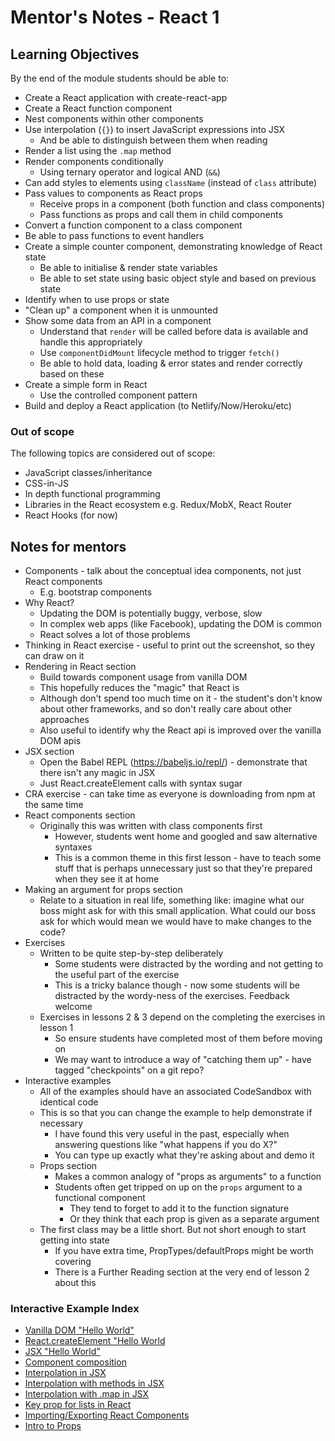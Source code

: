# Mentor's Notes - React 1

## Learning Objectives

By the end of the module students should be able to:

- Create a React application with create-react-app
- Create a React function component
- Nest components within other components
- Use interpolation (`{}`) to insert JavaScript expressions into JSX
  - And be able to distinguish between them when reading
- Render a list using the `.map` method
- Render components conditionally
  - Using ternary operator and logical AND (`&&`)
- Can add styles to elements using `className` (instead of `class` attribute)
- Pass values to components as React props
  - Receive props in a component (both function and class components)
  - Pass functions as props and call them in child components
- Convert a function component to a class component
- Be able to pass functions to event handlers
- Create a simple counter component, demonstrating knowledge of React state
  - Be able to initialise & render state variables
  - Be able to set state using basic object style and based on previous state
- Identify when to use props or state
- "Clean up" a component when it is unmounted
- Show some data from an API in a component
  - Understand that `render` will be called before data is available and handle this appropriately
  - Use `componentDidMount` lifecycle method to trigger `fetch()`
  - Be able to hold data, loading & error states and render correctly based on these
- Create a simple form in React
  - Use the controlled component pattern
- Build and deploy a React application (to Netlify/Now/Heroku/etc)

### Out of scope

The following topics are considered out of scope:

- JavaScript classes/inheritance
- CSS-in-JS
- In depth functional programming
- Libraries in the React ecosystem e.g. Redux/MobX, React Router
- React Hooks (for now)

## Notes for mentors

- Components - talk about the conceptual idea components, not just React components
  - E.g. bootstrap components
- Why React?
  - Updating the DOM is potentially buggy, verbose, slow
  - In complex web apps (like Facebook), updating the DOM is common
  - React solves a lot of those problems
- Thinking in React exercise - useful to print out the screenshot, so they can draw on it
- Rendering in React section
  - Build towards component usage from vanilla DOM
  - This hopefully reduces the "magic" that React is
  - Although don't spend too much time on it - the student's don't know about other frameworks, and so don't really care about other approaches
  - Also useful to identify why the React api is improved over the vanilla DOM apis
- JSX section
  - Open the Babel REPL (https://babeljs.io/repl/) - demonstrate that there isn't any magic in JSX
  - Just React.createElement calls with syntax sugar
- CRA exercise - can take time as everyone is downloading from npm at the same time
- React components section
  - Originally this was written with class components first
    - However, students went home and googled and saw alternative syntaxes
    - This is a common theme in this first lesson - have to teach some stuff that is perhaps unnecessary just so that they're prepared when they see it at home
- Making an argument for props section
	- Relate to a situation in real life, something like: imagine what our boss might ask for with this small application. What could our boss ask for which would mean we would have to make changes to the code? 
- Exercises
  - Written to be quite step-by-step deliberately
    - Some students were distracted by the wording and not getting to the useful part of the exercise
    - This is a tricky balance though - now some students will be distracted by the wordy-ness of the exercises. Feedback welcome
  - Exercises in lessons 2 & 3 depend on the completing the exercises in lesson 1
    - So ensure students have completed most of them before moving on
    - We may want to introduce a way of "catching them up" - have tagged "checkpoints" on a git repo?
- Interactive examples
  - All of the examples should have an associated CodeSandbox with identical code
  - This is so that you can change the example to help demonstrate if necessary
    - I have found this very useful in the past, especially when answering questions like "what happens if you do X?"
    - You can type up exactly what they're asking about and demo it
  - Props section
    - Makes a common analogy of "props as arguments" to a function
    - Students often get tripped on up on the `props` argument to a functional component
      - They tend to forget to add it to the function signature
      - Or they think that each prop is given as a separate argument
  - The first class may be a little short. But not short enough to start getting into state
    - If you have extra time, PropTypes/defaultProps might be worth covering
    - There is a Further Reading section at the very end of lesson 2 about this

### Interactive Example Index

- [Vanilla DOM "Hello World"](http://jsbin.com/motorexehu/edit?html,output)
- [React.createElement "Hello World](http://jsbin.com/recegadexu/edit?html,output)
- [JSX "Hello World"](http://jsbin.com/gekahexige/edit?html,output)
- [Component composition](https://codesandbox.io/s/0x4wonqn00)
- [Interpolation in JSX](https://codesandbox.io/s/l910pqnjql)
- [Interpolation with methods in JSX](https://codesandbox.io/s/nw29kzx744)
- [Interpolation with .map in JSX](https://codesandbox.io/s/7mw0mw3qx0)
- [Key prop for lists in React](https://codesandbox.io/s/pwp8ox4kn0)
- [Importing/Exporting React Components](https://codesandbox.io/s/1z6xozl81l)
- [Intro to Props](https://codesandbox.io/s/vmjy0o91m7)
